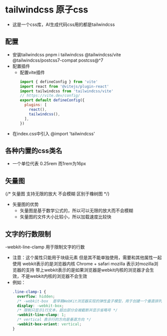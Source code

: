 # tailwindcss 原子css

- 这是一个css库，AI生成代码css用的都是tailwindcss

## 配置
- 安装tailwindcss
  pnpm i tailwindcss @tailwindcss/vite @tailwindcss/postcss7-compat postcss@^7
- 配置插件
  - 配置vite插件
    ```js
    import { defineConfig } from 'vite'
    import react from '@vitejs/plugin-react'
    import tailwindcss from 'tailwindcss/vite'
    // https://vite.dev/config/
    export default defineConfig({
      plugins: [
        react(),
        tailwindcss(),
      ],
    })
    ```
- 在index.css中引入
    @import 'tailwindcss'

## 各种内置的css类名
-  一个单位代表 0.25rem  而1rem为16px

## 矢量图
{/* 矢量图 支持无限的放大 不会模糊 区别于橡树图 */}
- 矢量图的优势
  - 矢量图是基于数学公式的，所以可以无限的放大而不会模糊
  - 矢量图的文件大小比较小，所以加载速度比较快


## 文字的行数限制

-webkit-line-clamp 用于限制文字的行数
- 注意：这个属性只能用于块级元素
但是其不能单独使用，需要和其他属性一起使用
webkit表示的是浏览器内核 Chrome + safari
mozilla 表示对mozilla浏览器的支持
带上webkit表示的是如果浏览器是webkit内核的浏览器才会生效，不是webkit内核的浏览器不会生效
- 例如：
  ```css
  .line-clamp-1 {
    overflow: hidden;
    /* -webkit-box  是早期WebKit浏览器实现的弹性盒子模型，用于创建一个垂直排列的弹性容器*/
    display: -webkit-box;
    /* 限制只显示1行文本，超出部分会被截断并显示省略号 */
    -webkit-line-clamp: 1;
    /* vertical 表示行的方向是垂直方向 */
    -webkit-box-orient: vertical;
  }
  ```

